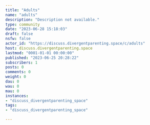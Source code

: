 ```yaml
---
title: "Adults" 
name: "adults"
description: "Description not available."
type: community
date: "2023-06-28 15:18:03"
draft: false
nsfw: false
actor_id: "https://discuss.divergentparenting.space/c/adults"
host: discuss.divergentparenting.space
lastmod: "0001-01-01 00:00:00"
published: "2023-06-25 20:28:22"
subscribers: 1
posts: 0
comments: 0
weight: 0
dau: 0
wau: 0
mau: 0
instances:
- "discuss_divergentparenting_space"
tags: 
- "discuss_divergentparenting_space"

---
```

